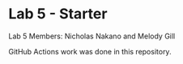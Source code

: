 # Lab 5 - Starter
Lab 5 Members: Nicholas Nakano and Melody Gill

GitHub Actions work was done in this repository.
